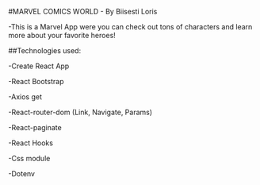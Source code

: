 #MARVEL COMICS WORLD - By Biisesti Loris

-This is a Marvel App were you can check out tons of characters and learn more about your favorite heroes!


##Technologies used:

-Create React App

-React Bootstrap 

-Axios get

-React-router-dom (Link, Navigate, Params)

-React-paginate

-React Hooks

-Css module

-Dotenv








